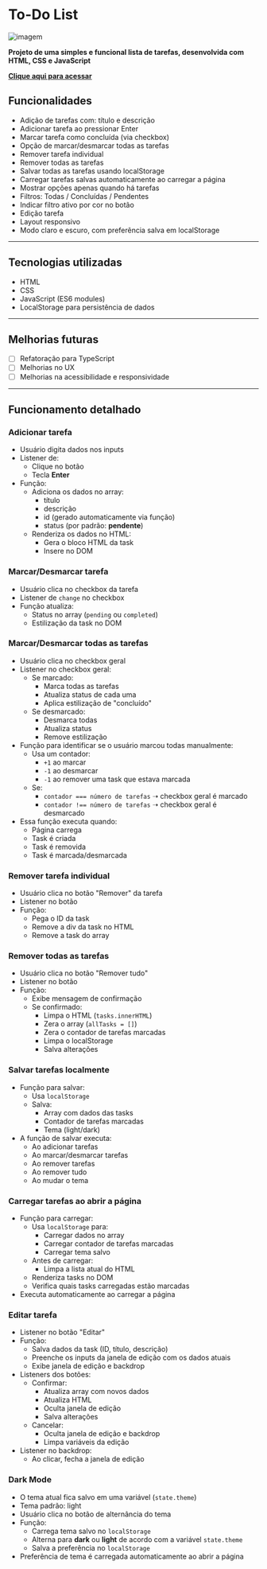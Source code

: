 # To-Do List

![imagem](https://github.com/user-attachments/assets/8b34024f-5838-4ac6-8f73-8ad39f9d05db)

**Projeto de uma simples e funcional lista de tarefas, desenvolvida com HTML, CSS e JavaScript**

**[Clique aqui para acessar](https://to-do-list-omega-liard.vercel.app/)**

## Funcionalidades

- Adição de tarefas com: título e descrição
- Adicionar tarefa ao pressionar Enter
- Marcar tarefa como concluída (via checkbox)
- Opção de marcar/desmarcar todas as tarefas
- Remover tarefa individual
- Remover todas as tarefas
- Salvar todas as tarefas usando localStorage
- Carregar tarefas salvas automaticamente ao carregar a página
- Mostrar opções apenas quando há tarefas
- Filtros: Todas / Concluídas / Pendentes
- Indicar filtro ativo por cor no botão
- Edição tarefa
- Layout responsivo
- Modo claro e escuro, com preferência salva em localStorage

---

## Tecnologias utilizadas

- HTML
- CSS
- JavaScript (ES6 modules)
- LocalStorage para persistência de dados

---

## Melhorias futuras

- [ ] Refatoração para TypeScript
- [ ] Melhorias no UX
- [ ] Melhorias na acessibilidade e responsividade

---

## Funcionamento detalhado

### Adicionar tarefa

- Usuário digita dados nos inputs
- Listener de:
  - Clique no botão
  - Tecla **Enter**
- Função:
  - Adiciona os dados no array:
    - título
    - descrição
    - id (gerado automaticamente via função)
    - status (por padrão: **pendente**)
  - Renderiza os dados no HTML:
    - Gera o bloco HTML da task
    - Insere no DOM

### Marcar/Desmarcar tarefa

- Usuário clica no checkbox da tarefa
- Listener de `change` no checkbox
- Função atualiza:
  - Status no array (`pending` ou `completed`)
  - Estilização da task no DOM

### Marcar/Desmarcar todas as tarefas

- Usuário clica no checkbox geral
- Listener no checkbox geral:
  - Se marcado:
    - Marca todas as tarefas
    - Atualiza status de cada uma
    - Aplica estilização de "concluído"
  - Se desmarcado:
    - Desmarca todas
    - Atualiza status
    - Remove estilização
- Função para identificar se o usuário marcou todas manualmente:
  - Usa um contador:
    - `+1` ao marcar
    - `-1` ao desmarcar
    - `-1` ao remover uma task que estava marcada
  - Se:
    - `contador === número de tarefas` ➝ checkbox geral é marcado
    - `contador !== número de tarefas` ➝ checkbox geral é desmarcado
- Essa função executa quando:
  - Página carrega
  - Task é criada
  - Task é removida
  - Task é marcada/desmarcada

### Remover tarefa individual

- Usuário clica no botão "Remover" da tarefa
- Listener no botão
- Função:
  - Pega o ID da task
  - Remove a div da task no HTML
  - Remove a task do array

### Remover todas as tarefas

- Usuário clica no botão "Remover tudo"
- Listener no botão
- Função:
  - Exibe mensagem de confirmação
  - Se confirmado:
    - Limpa o HTML (`tasks.innerHTML`)
    - Zera o array (`allTasks = []`)
    - Zera o contador de tarefas marcadas
    - Limpa o localStorage
    - Salva alterações

### Salvar tarefas localmente

- Função para salvar:
  - Usa `localStorage`
  - Salva:
    - Array com dados das tasks
    - Contador de tarefas marcadas
    - Tema (light/dark)
- A função de salvar executa:
  - Ao adicionar tarefas
  - Ao marcar/desmarcar tarefas
  - Ao remover tarefas
  - Ao remover tudo
  - Ao mudar o tema

### Carregar tarefas ao abrir a página

- Função para carregar:
  - Usa `localStorage` para:
    - Carregar dados no array
    - Carregar contador de tarefas marcadas
    - Carregar tema salvo
  - Antes de carregar:
    - Limpa a lista atual do HTML
  - Renderiza tasks no DOM
  - Verifica quais tasks carregadas estão marcadas
- Executa automaticamente ao carregar a página

### Editar tarefa

- Listener no botão "Editar"
- Função:
  - Salva dados da task (ID, título, descrição)
  - Preenche os inputs da janela de edição com os dados atuais
  - Exibe janela de edição e backdrop
- Listeners dos botões:
  - Confirmar:
    - Atualiza array com novos dados
    - Atualiza HTML
    - Oculta janela de edição
    - Salva alterações
  - Cancelar:
    - Oculta janela de edição e backdrop
    - Limpa variáveis da edição
- Listener no backdrop:
  - Ao clicar, fecha a janela de edição

### Dark Mode

- O tema atual fica salvo em uma variável (`state.theme`)
- Tema padrão: light
- Usuário clica no botão de alternância do tema
- Função:
  - Carrega tema salvo no `localStorage`
  - Alterna para **dark** ou **light** de acordo com a variável `state.theme`
  - Salva a preferência no `localStorage`
- Preferência de tema é carregada automaticamente ao abrir a página
